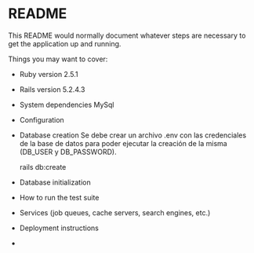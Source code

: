 # README

This README would normally document whatever steps are necessary to get the
application up and running.

Things you may want to cover:

* Ruby version
  2.5.1

* Rails version
  5.2.4.3

* System dependencies
  MySql

* Configuration

* Database creation
  Se debe crear un archivo .env con las credenciales de la base de datos para poder ejecutar la creación de la misma (DB_USER y DB_PASSWORD).

  rails db:create

* Database initialization

* How to run the test suite

* Services (job queues, cache servers, search engines, etc.)

* Deployment instructions

*

